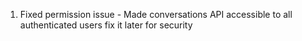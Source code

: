 1.  Fixed permission issue - Made conversations API accessible to all authenticated users
    fix it later for security

